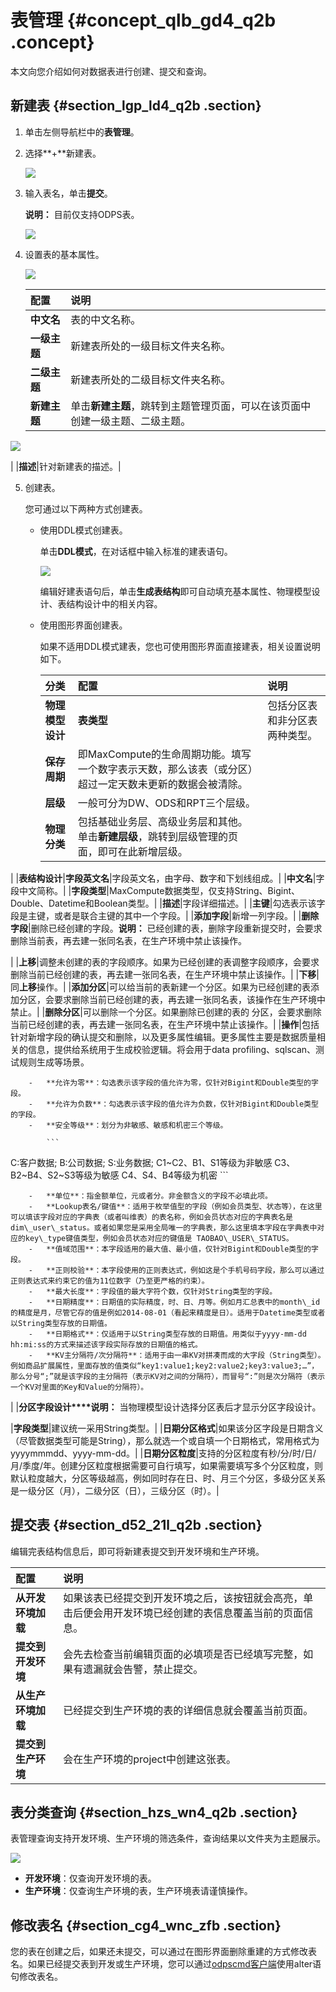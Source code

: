 # 表管理 {#concept_qlb_gd4_q2b .concept}

本文向您介绍如何对数据表进行创建、提交和查询。

## 新建表 {#section_lgp_ld4_q2b .section}

1.  单击左侧导航栏中的**表管理**。
2.  选择**+**新建表。

    ![](http://static-aliyun-doc.oss-cn-hangzhou.aliyuncs.com/assets/img/16332/15436375208220_zh-CN.png)

3.  输入表名，单击**提交**。

    **说明：** 目前仅支持ODPS表。

    ![](http://static-aliyun-doc.oss-cn-hangzhou.aliyuncs.com/assets/img/16332/15436375208221_zh-CN.png)

4.  设置表的基本属性。

    ![](http://static-aliyun-doc.oss-cn-hangzhou.aliyuncs.com/assets/img/16332/15436375208222_zh-CN.png)

    |配置|说明|
    |:-|:-|
    |**中文名**|表的中文名称。|
    |**一级主题**|新建表所处的一级目标文件夹名称。|
    |**二级主题**|新建表所处的二级目标文件夹名称。|
    |**新建主题**| 单击**新建主题**，跳转到主题管理页面，可以在该页面中创建一级主题、二级主题。

![](http://static-aliyun-doc.oss-cn-hangzhou.aliyuncs.com/assets/img/16319/15436375207965_zh-CN.png)

 |
    |**描述**|针对新建表的描述。|

5.  创建表。

    您可通过以下两种方式创建表。

    -   使用DDL模式创建表。

        单击**DDL模式**，在对话框中输入标准的建表语句。

        ![](http://static-aliyun-doc.oss-cn-hangzhou.aliyuncs.com/assets/img/16332/15436375208223_zh-CN.png)

        编辑好建表语句后，单击**生成表结构**即可自动填充基本属性、物理模型设计、表结构设计中的相关内容。

    -   使用图形界面创建表。

        如果不适用DDL模式建表，您也可使用图形界面直接建表，相关设置说明如下。

        |分类|配置|说明|
        |:-|:-|:-|
        |**物理模型设计**|**表类型**|包括分区表和非分区表两种类型。|
        |**保存周期**|即MaxCompute的生命周期功能。填写一个数字表示天数，那么该表（或分区）超过一定天数未更新的数据会被清除。|
        |**层级**|一般可分为DW、ODS和RPT三个层级。|
        |**物理分类**|包括基础业务层、高级业务层和其他。单击**新建层级**，跳转到层级管理的页面，即可在此新增层级。

|
        |**表结构设计**|**字段英文名**|字段英文名，由字母、数字和下划线组成。|
        |**中文名**|字段中文简称。|
        |**字段类型**|MaxCompute数据类型，仅支持String、Bigint、Double、Datetime和Boolean类型。|
        |**描述**|字段详细描述。|
        |**主键**|勾选表示该字段是主键，或者是联合主键的其中一个字段。|
        |**添加字段**|新增一列字段。|
        |**删除字段**|删除已经创建的字段。**说明：** 已经创建的表，删除字段重新提交时，会要求删除当前表，再去建一张同名表，在生产环境中禁止该操作。

|
        |**上移**|调整未创建的表的字段顺序。如果为已经创建的表调整字段顺序，会要求删除当前已经创建的表，再去建一张同名表，在生产环境中禁止该操作。|
        |**下移**|同**上移**操作。|
        |**添加分区**|可以给当前的表新建一个分区。如果为已经创建的表添加分区，会要求删除当前已经创建的表，再去建一张同名表，该操作在生产环境中禁止。|
        |**删除分区**|可以删除一个分区。如果删除已创建的表的 分区，会要求删除当前已经创建的表，再去建一张同名表，在生产环境中禁止该操作。|
        |**操作**|包括针对新增字段的确认提交和删除，以及更多属性编辑。更多属性主要是数据质量相关的信息，提供给系统用于生成校验逻辑。将会用于data profiling、sqlscan、测试规则生成等场景。

        -   **允许为零**：勾选表示该字段的值允许为零，仅针对Bigint和Double类型的字段。
        -   **允许为负数**：勾选表示该字段的值允许为负数，仅针对Bigint和Double类型的字段。
        -   **安全等级**：划分为非敏感、敏感和机密三个等级。

            ```
C:客户数据; B:公司数据; S:业务数据; 
C1~C2、B1、S1等级为非敏感
C3、B2~B4、S2~S3等级为敏感 
C4、S4、B4等级为机密
            ```

        -   **单位**：指金额单位，元或者分。非金额含义的字段不必填此项。
        -   **Lookup表名/键值**：适用于枚举值型的字段（例如会员类型、状态等），在这里可以填该字段对应的字典表（或者叫维表）的表名称，例如会员状态对应的字典表名是 dim\_user\_status。或者如果您是采用全局唯一的字典表，那么这里填本字段在字典表中对应的key\_type键值类型，例如会员状态对应的键值是 TAOBAO\_USER\_STATUS。
        -   **值域范围**：本字段适用的最大值、最小值，仅针对Bigint和Double类型的字段。
        -   **正则校验**：本字段使用的正则表达式，例如这是个手机号码字段，那么可以通过正则表达式来约束它的值为11位数字（乃至更严格的约束）。
        -   **最大长度**：字段值的最大字符个数，仅针对String类型的字段。
        -   **日期精度**：日期值的实际精度，时、日、月等。例如月汇总表中的month\_id的精度是月，尽管它存的值是例如2014-08-01（看起来精度是日）。适用于Datetime类型或者以String类型存放的日期值。
        -   **日期格式**：仅适用于以String类型存放的日期值。用类似于yyyy-mm-dd hh:mi:ss的方式来描述该字段实际存放的日期值的格式。
        -   **KV主分隔符/次分隔符**：适用于由一串KV对拼凑而成的大字段（String类型）。例如商品扩展属性，里面存放的值类似“key1:value1;key2:value2;key3:value3;…”，那么分号“;”就是该字段的主分隔符（表示KV对之间的分隔符），而冒号“:”则是次分隔符（表示一个KV对里面的Key和Value的分隔符）。
|
        |**分区字段设计****说明：** 当物理模型设计选择分区表后才显示分区字段设计。

|**字段类型**|建议统一采用String类型。|
        |**日期分区格式**|如果该分区字段是日期含义（尽管数据类型可能是String），那么就选一个或自填一个日期格式，常用格式为yyyymmmdd、yyyy-mm-dd。|
        |**日期分区粒度**|支持的分区粒度有秒/分/时/日/月/季度/年。创建分区粒度根据需要可自行填写，如果需要填写多个分区粒度，则默认粒度越大，分区等级越高，例如同时存在日、时、月三个分区，多级分区关系是一级分区（月），二级分区（日），三级分区（时）。|


## 提交表 {#section_d52_21l_q2b .section}

编辑完表结构信息后，即可将新建表提交到开发环境和生产环境。

|配置|说明|
|:-|:-|
|**从开发环境加载**|如果该表已经提交到开发环境之后，该按钮就会高亮，单击后便会用开发环境已经创建的表信息覆盖当前的页面信息。|
|**提交到开发环境**|会先去检查当前编辑页面的必填项是否已经填写完整，如果有遗漏就会告警，禁止提交。|
|**从生产环境加载**|已经提交到生产环境的表的详细信息就会覆盖当前页面。|
|**提交到生产环境**|会在生产环境的project中创建这张表。|

## 表分类查询 {#section_hzs_wn4_q2b .section}

表管理查询支持开发环境、生产环境的筛选条件，查询结果以文件夹为主题展示。

![](http://static-aliyun-doc.oss-cn-hangzhou.aliyuncs.com/assets/img/16332/15436375208226_zh-CN.png)

-   **开发环境**：仅查询开发环境的表。
-   **生产环境**：仅查询生产环境的表，生产环境表请谨慎操作。

## 修改表名 {#section_cg4_wnc_zfb .section}

您的表在创建之后，如果还未提交，可以通过在图形界面删除重建的方式修改表名。如果已经提交表到开发或生产环境，您可以通过[odpscmd客户端](../../../../intl.zh-CN/准备工作/安装并配置客户端.md#)使用alter语句修改表名。

